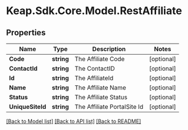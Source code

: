 # Keap.Sdk.Core.Model.RestAffiliate

## Properties

Name | Type | Description | Notes
------------ | ------------- | ------------- | -------------
**Code** | **string** | The Affiliate Code | [optional] 
**ContactId** | **string** | The ContactID | [optional] 
**Id** | **string** | The AffiliateId | [optional] 
**Name** | **string** | The Affiliate Name | [optional] 
**Status** | **string** | The Affiliate Status | [optional] 
**UniqueSiteId** | **string** | The Affiliate PortalSite Id | [optional] 

[[Back to Model list]](../README.md#documentation-for-models) [[Back to API list]](../README.md#documentation-for-api-endpoints) [[Back to README]](../README.md)

